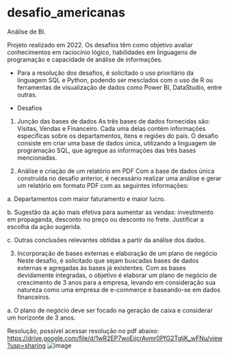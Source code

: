 # desafio_americanas
Análise de BI.

Projeto realizado em 2022. Os desafios têm como objetivo avaliar conhecimentos em raciocínio lógico, habilidades em linguagens de programação e capacidade de análise de informações.

- Para a resolução dos desafios, é solicitado o uso prioritário da linguagem SQL e Python, podendo ser mesclados com o uso de R ou ferramentas de visualização de dados como Power BI, DataStudio, entre outras.

 - Desafios
1. Junção das bases de dados
As três bases de dados fornecidas são: Visitas, Vendas e Financeiro. Cada uma delas contém informações específicas sobre os departamentos, itens e regiões do país. O desafio consiste em criar uma base de dados única, utilizando a linguagem de programação SQL, que agregue as informações das três bases mencionadas.

2. Análise e criação de um relatório em PDF
Com a base de dados única construída no desafio anterior, é necessário realizar uma análise e gerar um relatório em formato PDF com as seguintes informações:

a. Departamentos com maior faturamento e maior lucro.

b. Sugestão da ação mais efetiva para aumentar as vendas: investimento em propaganda, desconto no preço ou desconto no frete. Justificar a escolha da ação sugerida.

c. Outras conclusões relevantes obtidas a partir da análise dos dados.

3. Incorporação de bases externas e elaboração de um plano de negócio
Neste desafio, é solicitado que sejam buscadas bases de dados externas e agregadas às bases já existentes. Com as bases devidamente integradas, o objetivo é elaborar um plano de negócio de crescimento de 3 anos para a empresa, levando em consideração sua natureza como uma empresa de e-commerce e baseando-se em dados financeiros.

a. O plano de negócio deve ser focado na geração de caixa e considerar um horizonte de 3 anos.


Resolução, possível acessar resolução no pdf abaixo:
https://drive.google.com/file/d/1wR2EP7woEijcrAvmr0PfG2TgljK_wFNu/view?usp=sharing
![image](https://github.com/thaisgulias/desafio_americanas/assets/122481212/2485eed7-067c-4a8e-b6df-d0e6c8d50c7a)


